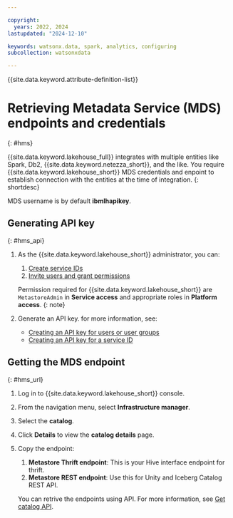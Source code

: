 ```yaml
---

copyright:
  years: 2022, 2024
lastupdated: "2024-12-10"

keywords: watsonx.data, spark, analytics, configuring
subcollection: watsonxdata

---
```


{{site.data.keyword.attribute-definition-list}}

# Retrieving Metadata Service (MDS) endpoints and credentials
{: #hms}

{{site.data.keyword.lakehouse_full}} integrates with multiple entities like Spark, Db2, {{site.data.keyword.netezza_short}}, and the like. You require {{site.data.keyword.lakehouse_short}} MDS credentials and enpoint to establish connection with the entities at the time of integration.
{: shortdesc}

MDS username is by default **ibmlhapikey**.

## Generating API key
{: #hms_api}

1. As the {{site.data.keyword.lakehouse_short}} administrator, you can:

   1. [Create service IDs](https://ondeck.console.cloud.ibm.com/docs/account?topic=account-serviceids&interface=ui#create_serviceid)
   2. [Invite users and grant permissions](https://cloud.ibm.com/docs/account?topic=account-access-getstarted#group_access)

   Permission required for {{site.data.keyword.lakehouse_short}} are `MetastoreAdmin` in **Service access** and appropriate roles in **Platform access**.
   {: note}
1. Generate an API key. for more information, see:

   - [Creating an API key for users or user groups](https://cloud.ibm.com/docs/account?topic=account-userapikey&interface=ui#create_user_key)
   - [Creating an API key for a service ID](https://cloud.ibm.com/docs/account?topic=account-serviceidapikeys&interface=ui#create_service_key)

## Getting the MDS endpoint
{: #hms_url}

1. Log in to {{site.data.keyword.lakehouse_short}} console.
1. From the navigation menu, select **Infrastructure manager**.
1. Select the **catalog**.
1. Click **Details** to view the **catalog details** page.
1. Copy the endpoint:

   1. **Metastore Thrift endpoint**: This is your Hive interface endpoint for thrift.
   1. **Metastore REST endpoint**: Use this for Unity and Iceberg Catalog REST API.

   You can retrive the endpoints using API. For more information, see [Get catalog API](https://cloud.ibm.com/apidocs/watsonxdata#get-catalog).
